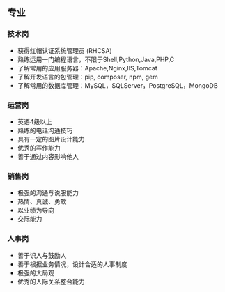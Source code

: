 
## 专业

### 技术岗

- 获得红帽认证系统管理员 (RHCSA)
- 熟练运用一门编程语言，不限于Shell,Python,Java,PHP,C
- 了解常用的应用服务器：Apache,Nginx,IIS,Tomcat
- 了解开发语言的包管理：pip, composer, npm, gem
- 了解常用的数据库管理：MySQL，SQLServer，PostgreSQL，MongoDB

### 运营岗

- 英语4级以上
- 熟练的电话沟通技巧
- 具有一定的图片设计能力
- 优秀的写作能力
- 善于通过内容影响他人

### 销售岗

- 极强的沟通与说服能力
- 热情、真诚、勇敢
- 以业绩为导向
- 交际能力

### 人事岗

- 善于识人与鼓励人
- 善于根据业务情况，设计合适的人事制度
- 极强的大局观
- 优秀的人际关系整合能力
